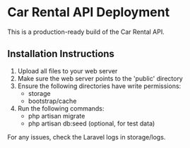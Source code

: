 # Car Rental API Deployment

This is a production-ready build of the Car Rental API.

## Installation Instructions

1. Upload all files to your web server
2. Make sure the web server points to the 'public' directory
3. Ensure the following directories have write permissions:
   - storage
   - bootstrap/cache
4. Run the following commands:
   - php artisan migrate
   - php artisan db:seed (optional, for test data)

For any issues, check the Laravel logs in storage/logs.
